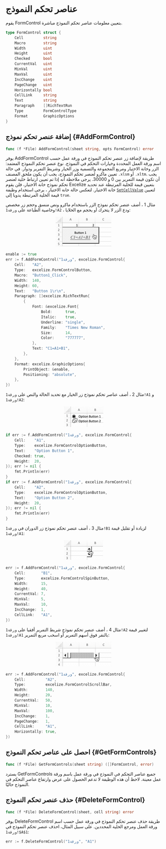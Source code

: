 # عناصر تحكم النموذج

يقوم FormControl بتعيين معلومات عناصر تحكم النموذج مباشرة.

```go
type FormControl struct {
    Cell         string
    Macro        string
    Width        uint
    Height       uint
    Checked      bool
    CurrentVal   uint
    MinVal       uint
    MaxVal       uint
    IncChange    uint
    PageChange   uint
    Horizontally bool
    CellLink     string
    Text         string
    Paragraph    []RichTextRun
    Type         FormControlType
    Format       GraphicOptions
}
```

## إضافة عنصر تحكم نموذج {#AddFormControl}

```go
func (f *File) AddFormControl(sheet string, opts FormControl) error
```

يوفر AddFormControl طريقة لإضافة زر عنصر تحكم النموذج في ورقة عمل حسب اسم ورقة العمل المحددة وخيارات التحكم في النموذج. نوع عنصر تحكم النموذج المعتمد: الزر وخانة الاختيار ومربع المجموعة والتسمية وزر الخيار وشريط التمرير ودوار. في حالة تعيين ماكرو لعنصر تحكم النموذج، يجب أن يكون ملحق المصنف `.xlsm` أو `.xltm`. يجب أن تكون قيمة التمرير بين 0 و 30000. يرجى ملاحظة أنه إذا تم تعيين ارتباط خلية لعنصر تحكم نموذج خانة الاختيار، فلن يقوم Excelize بتعيين قيمة للخلية المرتبطة عند تحديد خانة الاختيار. لتعكس حالة خانة الاختيار ، يرجى استخدام وظيفة [`SetCellValue`](cell.md#SetCellValue) لتعيين قيمة الخلية المرتبطة يدويا إلى `true`.

مثال 1 ، أضف عنصر تحكم نموذج الزر باستخدام ماكرو ونص منسق وحجم زر مخصص وخاصية الطباعة على `ورقة1!A2` ، ودع الزر لا يتحرك أو يحجم مع الخلايا:

<p align="center"><img width="180" src="./images/form_ctrl_button.gif" alt="إضافة عنصر تحكم نموذج زر باستخدام Excelize"></p>

```go
enable := true
err := f.AddFormControl("ورقة1", excelize.FormControl{
    Cell:   "A2",
    Type:   excelize.FormControlButton,
    Macro:  "Button1_Click",
    Width:  140,
    Height: 60,
    Text:   "Button 1\r\n",
    Paragraph: []excelize.RichTextRun{
        {
            Font: &excelize.Font{
                Bold:      true,
                Italic:    true,
                Underline: "single",
                Family:    "Times New Roman",
                Size:      14,
                Color:     "777777",
            },
            Text: "C1=A1+B1",
        },
    },
    Format: excelize.GraphicOptions{
        PrintObject: &enable,
        Positioning: "absolute",
    },
})
```

مثال 2 ، أضف عناصر تحكم نموذج زر الخيار مع تحديد الحالة والنص على `ورقة1!A1` و `ورقة1!A2`:

<p align="center"><img width="127" src="./images/form_ctrl_option_button.gif" alt="إضافة عناصر تحكم نموذج زر الخيار باستخدام Excelize"></p>

```go
if err := f.AddFormControl("ورقة1", excelize.FormControl{
    Cell:    "A1",
    Type:    excelize.FormControlOptionButton,
    Text:    "Option Button 1",
    Checked: true,
    Height:  20,
}); err != nil {
    fmt.Println(err)
}
if err := f.AddFormControl("ورقة1", excelize.FormControl{
    Cell:    "A2",
    Type:    excelize.FormControlOptionButton,
    Text:    "Option Button 2",
    Height:  20,
}); err != nil {
    fmt.Println(err)
}
```

مثال 3 ، أضف عنصر تحكم نموذج زر الدوران في `ورقة1!B1` لزيادة أو تقليل قيمة `ورقة1!A1`:

<p align="center"><img width="126" src="./images/form_ctrl_spin_button.gif" alt="إضافة عنصر تحكم نموذج زر الدوران باستخدام Excelize"></p>

```go
err := f.AddFormControl("ورقة1", excelize.FormControl{
    Cell:       "B1",
    Type:       excelize.FormControlSpinButton,
    Width:      15,
    Height:     40,
    CurrentVal: 7,
    MinVal:     5,
    MaxVal:     10,
    IncChange:  1,
    CellLink:   "A1",
})
```

مثال 4 ، أضف عنصر تحكم نموذج شريط التمرير أفقيا على `ورقة1!A2` لتغيير قيمة `ورقة1!A1` بالنقر فوق أسهم التمرير أو اسحب مربع التمرير:

<p align="center"><img width="180" src="./images/form_ctrl_scroll_bar.gif" alt="إضافة عنصر تحكم نموذج شريط التمرير أفقيا باستخدام Excelize"></p>

```go
err := f.AddFormControl("ورقة1", excelize.FormControl{
    Cell:         "A2",
    Type:         excelize.FormControlScrollBar,
    Width:        140,
    Height:       20,
    CurrentVal:   50,
    MinVal:       10,
    MaxVal:       100,
    IncChange:    1,
    PageChange:   1,
    CellLink:     "A1",
    Horizontally: true,
})
```

## احصل على عناصر تحكم النموذج {#GetFormControls}

```go
func (f *File) GetFormControls(sheet string) ([]FormControl, error)
```

يسترد GetFormControls جميع عناصر التحكم في النموذج في ورقة عمل باسم ورقة عمل معينة. لاحظ أن هذه الوظيفة لا تدعم الحصول على عرض وارتفاع عناصر التحكم في النموذج حاليًا.

## حذف عنصر تحكم النموذج {#DeleteFormControl}

```go
func (f *File) DeleteFormControl(sheet, cell string) error
```

يوفر DeleteFormControl طريقة حذف عنصر تحكم النموذج في ورقة عمل حسب اسم ورقة العمل ومرجع الخلية المحددين. على سبيل المثال، احذف عنصر تحكم النموذج في `ورقة1!$A$1`:

```go
err := f.DeleteFormControl("ورقة1", "A1")
```
